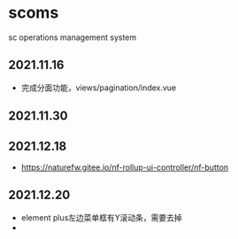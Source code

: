 # scoms
sc operations management system

## 2021.11.16
+ 完成分面功能，views/pagination/index.vue

## 2021.11.30

## 2021.12.18
+ https://naturefw.gitee.io/nf-rollup-ui-controller/nf-button

## 2021.12.20
+ element plus左边菜单框有Y滚动条，需要去掉
+ 